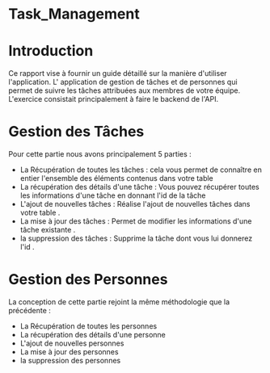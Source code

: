 # Task_Management

# Introduction

Ce rapport vise à fournir un guide détaillé sur la manière d'utiliser l'application. L' application de gestion de tâches et de personnes qui permet de suivre les tâches attribuées aux membres de votre équipe. L'exercice consistait principalement à faire le backend de l'API.

# Gestion des Tâches
Pour cette partie nous avons principalement 5 parties : 
- La Récupération de toutes les tâches : cela vous permet de connaître en entier l'ensemble des éléments contenus dans votre table
- La récupération des détails d'une tâche : Vous pouvez récupérer toutes les informations d'une tâche en donnant l'id de la tâche 
- L'ajout de nouvelles tâches : Réalise l'ajout de nouvelles tâches dans votre table .
- La mise à jour des tâches : Permet de modifier les informations d'une tâche existante .
- la suppression des tâches : Supprime la tâche dont vous lui donnerez l'id .

# Gestion des Personnes
La conception de cette partie rejoint la même méthodologie que la précédente : 
- La Récupération de toutes les personnes 
- La récupération des détails d'une personne 
- L'ajout de nouvelles personnes 
- La mise à jour des personnes 
- la suppression des personnes




